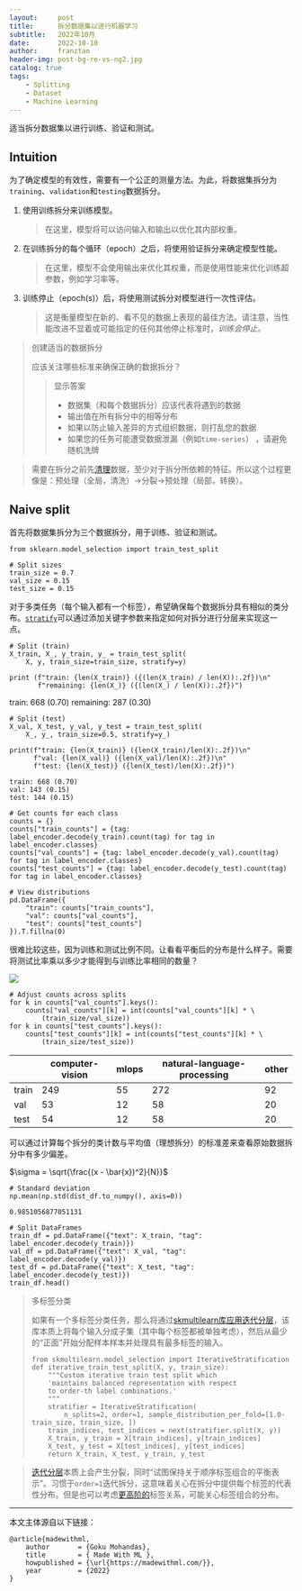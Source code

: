 ```yaml
---
layout:     post
title:      拆分数据集以进行机器学习
subtitle:   2022年10月
date:       2022-10-10
author:     franztao
header-img: post-bg-re-vs-ng2.jpg
catalog: true
tags:
    - Splitting
    - Dataset
    - Machine Learning
---
```


适当拆分数据集以进行训练、验证和测试。

## Intuition

为了确定模型的有效性，需要有一个公正的测量方法。为此，将数据集拆分为`training`、`validation`和`testing`数据拆分。

1. 使用训练拆分来训练模型。
   
   > 在这里，模型将可以访问输入和输出以优化其内部权重。

2. 在训练拆分的每个循环（epoch）之后，将使用验证拆分来确定模型性能。
   
   > 在这里，模型不会使用输出来优化其权重，而是使用性能来优化训练超参数，例如学习率等。

3. 训练停止（epoch(s)）后，将使用测试拆分对模型进行一次性评估。
   
   > 这是衡量模型在新的、看不见的数据上表现的最佳方法。请注意，当性能改进不显着或可能指定的任何其他停止标准时，_训练会停止。_

> 创建适当的数据拆分
> 
> 应该关注哪些标准来确保正确的数据拆分？
> 
> > 显示答案
> > 
> > - 数据集（和每个数据拆分）应该代表将遇到的数据
> > - 输出值在所有拆分中的相等分布
> > - 如果以防止输入差异的方式组织数据，则打乱您的数据
> > - 如果您的任务可能遭受数据泄漏（例如`time-series`） ，请避免随机洗牌

> 需要在拆分之前先[清理](https://franztao.github.io/2022/10/10/preprocessing/)数据，至少对于拆分所依赖的特征。所以这个过程更像是：预处理（全局，清洗）→分裂→预处理（局部，转换）。

## Naive split

首先将数据集拆分为三个数据拆分，用于训练、验证和测试。

```
from sklearn.model_selection import train_test_split
```

```
# Split sizes
train_size = 0.7
val_size = 0.15
test_size = 0.15
```

对于多类任务（每个输入都有一个标签），希望确保每个数据拆分具有相似的类分布。[`stratify`](https://scikit-learn.org/stable/modules/generated/sklearn.model_selection.train_test_split.html)可以通过添加关键字参数来指定如何对拆分进行分层来实现这一点。

```
# Split (train)
X_train, X_, y_train, y_ = train_test_split(
    X, y, train_size=train_size, stratify=y)
```

```
print (f"train: {len(X_train)} ({(len(X_train) / len(X)):.2f})\n"
       f"remaining: {len(X_)} ({(len(X_) / len(X)):.2f})")
```

train: 668 (0.70)
remaining: 287 (0.30)

```
# Split (test)
X_val, X_test, y_val, y_test = train_test_split(
    X_, y_, train_size=0.5, stratify=y_)
```

```
print(f"train: {len(X_train)} ({len(X_train)/len(X):.2f})\n"
      f"val: {len(X_val)} ({len(X_val)/len(X):.2f})\n"
      f"test: {len(X_test)} ({len(X_test)/len(X):.2f})")
```

```
train: 668 (0.70)
val: 143 (0.15)
test: 144 (0.15)
```

```
# Get counts for each class
counts = {}
counts["train_counts"] = {tag: label_encoder.decode(y_train).count(tag) for tag in label_encoder.classes}
counts["val_counts"] = {tag: label_encoder.decode(y_val).count(tag) for tag in label_encoder.classes}
counts["test_counts"] = {tag: label_encoder.decode(y_test).count(tag) for tag in label_encoder.classes}
```

```
# View distributions
pd.DataFrame({
    "train": counts["train_counts"],
    "val": counts["val_counts"],
    "test": counts["test_counts"]
}).T.fillna(0)
```

很难比较这些，因为训练和测试比例不同。让看看平衡后的分布是什么样子。需要将测试比率乘以多少才能得到与训练比率相同的数量？

![](C:\Users\franztao\AppData\Roaming\marktext\images\2022-11-20-13-00-27-image.png)

```
# Adjust counts across splits
for k in counts["val_counts"].keys():
    counts["val_counts"][k] = int(counts["val_counts"][k] * \
        (train_size/val_size))
for k in counts["test_counts"].keys():
    counts["test_counts"][k] = int(counts["test_counts"][k] * \
        (train_size/test_size))
```

|       | computer-vision | mlops | natural-language-processing | other |
| ----- | --------------- | ----- | --------------------------- | ----- |
| train | 249             | 55    | 272                         | 92    |
| val   | 53              | 12    | 58                          | 20    |
| test  | 54              | 12    | 58                          | 20    |

可以通过计算每个拆分的类计数与平均值（理想拆分）的标准差来查看原始数据拆分中有多少偏差。

$\sigma = \sqrt{\frac{(x - \bar{x})^2}{N}}$

```
# Standard deviation
np.mean(np.std(dist_df.to_numpy(), axis=0))
```

```
0.9851056877051131
```

```
# Split DataFrames
train_df = pd.DataFrame({"text": X_train, "tag": label_encoder.decode(y_train)})
val_df = pd.DataFrame({"text": X_val, "tag": label_encoder.decode(y_val)})
test_df = pd.DataFrame({"text": X_test, "tag": label_encoder.decode(y_test)})
train_df.head()
```

> 多标签分类
> 
> 如果有一个多标签分类任务，那么将通过[skmultilearn库应用](http://scikit.ml/index.html)[迭代分层](http://lpis.csd.auth.gr/publications/sechidis-ecmlpkdd-2011.pdf)，该库本质上将每个输入分成子集（其中每个标签都被单独考虑），然后从最少的“正面”开始分配样本样本并处理具有最多标签的输入。
> 
> ```
> from skmultilearn.model_selection import IterativeStratification
> def iterative_train_test_split(X, y, train_size):
>     """Custom iterative train test split which
>     'maintains balanced representation with respect
>     to order-th label combinations.'
>     """
>     stratifier = IterativeStratification(
>         n_splits=2, order=1, sample_distribution_per_fold=[1.0-train_size, train_size, ])
>     train_indices, test_indices = next(stratifier.split(X, y))
>     X_train, y_train = X[train_indices], y[train_indices]
>     X_test, y_test = X[test_indices], y[test_indices]
>     return X_train, X_test, y_train, y_test
> ```

> [迭代分层](http://scikit.ml/_modules/skmultilearn/model_selection/iterative_stratification.html#IterativeStratification)本质上会产生分裂，同时“试图保持关于顺序标签组合的平衡表示”。习惯于`order=1`迭代拆分，这意味着关心在拆分中提供每个标签的代表性分布。但是也可以考虑[更高阶的](https://arxiv.org/abs/1704.08756)标签关系，可能关心标签组合的分布。

___

本文主体源自以下链接：

```
@article{madewithml,
    author       = {Goku Mohandas},
    title        = { Made With ML },
    howpublished = {\url{https://madewithml.com/}},
    year         = {2022}
}
```